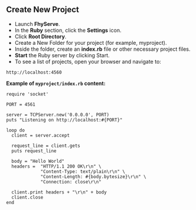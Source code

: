 ## Create New Project

- Launch **FhyServe**.
- In the **Ruby** section, click the **Settings** icon.
- Click **Root Directory**.
- Create a New Folder for your project (for example, myproject).
- Inside the folder, create an **index.rb** file or other necessary project files.
- **Start** the Ruby server by clicking Start.
- To see a list of projects, open your browser and navigate to:

```
http://localhost:4560
```

**Example of `myproject/index.rb` content:**

```
require 'socket'

PORT = 4561

server = TCPServer.new('0.0.0.0', PORT)
puts "Listening on http://localhost:#{PORT}"

loop do
  client = server.accept

  request_line = client.gets
  puts request_line

  body = "Hello World"
  headers =  "HTTP/1.1 200 OK\r\n" \
             "Content-Type: text/plain\r\n" \
             "Content-Length: #{body.bytesize}\r\n" \
             "Connection: close\r\n"

  client.print headers + "\r\n" + body
  client.close
end
```